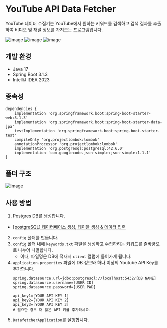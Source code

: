 # YouTube API Data Fetcher

YouTube 데이터 수집기는 YouTube에서 원하는 키워드를 검색하고 검색 결과를 추출하여 비디오 및 채널 정보를 가져오는 프로그램입니다.

![image](https://github.com/KathleenJung/youtube_api_data_fetcher_db/assets/85939045/5f32f4ee-5c3c-4fed-888e-0837b6149024)
![image](https://github.com/KathleenJung/youtube_api_data_fetcher_db/assets/85939045/4761cc94-615f-49c0-97c7-0633353854d6)
![image](https://github.com/KathleenJung/youtube_api_data_fetcher_db/assets/85939045/b5d729dc-199d-447a-ae98-efa519f6dcf1)


## 개발 환경

- Java 17
- Spring Boot 3.1.3
- IntelliJ IDEA 2023

## 종속성

```
dependencies {
	implementation 'org.springframework.boot:spring-boot-starter-web:3.1.3'
	implementation 'org.springframework.boot:spring-boot-starter-data-jpa'
	testImplementation 'org.springframework.boot:spring-boot-starter-test'
	compileOnly 'org.projectlombok:lombok'
	annotationProcessor 'org.projectlombok:lombok'
	implementation 'org.postgresql:postgresql:42.6.0'
	implementation 'com.googlecode.json-simple:json-simple:1.1.1'
}
```

## 폴더 구조
![image](https://github.com/KathleenJung/youtube_api_data_fetcher_db/assets/85939045/583609ff-6b37-4db9-bb34-36e9d1d12f1c)

## 사용 방법

1. Postgres DB를 생성합니다.  
  - [[postgreSQL] 데이터베이스 생성, 테이블 생성 & 데이터 입력](https://benn.tistory.com/28)
2. `config` 폴더를 만듭니다.
3. `config` 폴더 내에 `keywords.txt` 파일을 생성하고 수집하려는 키워드를 줄바꿈으로 나누어 나열합니다.
   - 이때, 파일명은 DB에 적재시 `client` 컬럼에 들어가게 됩니다.
4. `application.properties` 파일에 DB 정보와 하나 이상의 Youtube API Key를 추가합니다.
   ```
   spring.datasource.url=jdbc:postgresql://localhost:5432/[DB NAME]
   spring.datasource.username=[USER ID]
   spring.datasource.password=[USER PWD]

   api_key1=[YOUR API KEY 1]
   api_key2=[YOUR API KEY 2]
   api_key3=[YOUR API KEY 3]
   # 필요한 경우 더 많은 API 키를 추가하세요.
   ```
5. `DatafetcherApplication`를 실행합니다.
